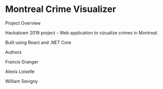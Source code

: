 
# Montreal Crime Visualizer
Project Overview

Hackatown 2019 project - Web application to vizualize crimes in Montreal.

Built using React and .NET Core

Authors

Francis Granger

Alexis Loiselle

William Sevigny
